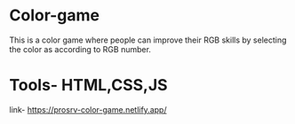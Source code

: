 # Color-game
This is a color game where people can improve their RGB skills by selecting the color as according to RGB number.
# Tools- HTML,CSS,JS
link- https://prosrv-color-game.netlify.app/
